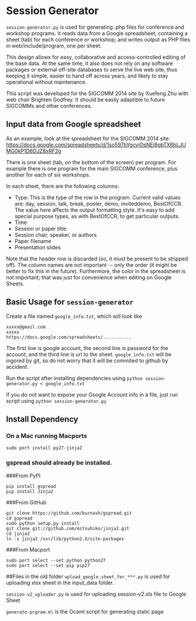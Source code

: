 # Session Generator

`session-generator.py` is used for generating .php files for conference and workshop programs.  It reads data from a Google spreadsheet, containing a sheet (tab) for each conference or workshop; and writes output as PHP files in web/include/program, one per sheet.

This design allows for easy, collaborative and access-controlled editing of the base data.  At the same time, it also does not rely on any software packages or external off-site databases to serve the live web site, thus keeping it simple, easier to hand off across years, and likely to stay operational without maintenance.

This script was developed for the SIGCOMM 2014 site by Xuefeng Zhu with web chair Brighten Godfrey.  It should be easily adaptible to future SIGCOMMs and other conferences.

## Input data from Google spreadsheet

As an example, look at the spreadsheet for the SIGCOMM 2014 site:
https://docs.google.com/spreadsheets/d/1so597bYgcyiOsNEj9gbTX6bLJUMG0kP1D6DJZ8xRF2g

There is one sheet (tab, on the bottom of the screen) per program.  For example there is one program for the main SIGCOMM conference, plus another for each of six workshops.

In each sheet, there are the following columns:

* Type:  This is the type of the row in the program.  Current valid values are:  day, session, talk, break, poster, demo, inviteddemo, BestOfCCR.  The value here affects the output formatting style.  It's easy to add special purpose types, as with BestOfCCR, to get particular outputs.
* Time
* Session or paper title: 
* Session chair, speaker, or authors
* Paper filename
* Presentation slides

Note that the header row is discarded (so, it must be present to be stripped off).  The column names are not important -- only the order (it might be better to fix this in the future).  Furthermore, the color in the spreadsheet is not important; that was just for convenience when editing on Google Sheets.

## Basic Usage for `session-generator`

Create a file named `google_info.txt`, which will look like
```
xxxxx@gmail.com
xxxxx
https://docs.google.com/spreadsheets/...........
```
The first line is google account, the second line is password for the account, and the third line is url to the sheet.
`google_info.txt` will be ingored by git, so do not worry that it will be commited to github by accident.

Run the script after installing dependencies using `python session-generator.py < google_info.txt`

If you do not want to expose your Google Account info in a file, just run script using `python session-generator.py`


## Install Dependency 
### On a Mac running Macports
```
sudo port install py27-jinja2
```
### gspread should already be installed.

###From PyPI
```
pip install gspread
pip install Jinja2
```
###From GitHub
```
git clone https://github.com/burnash/gspread.git
cd gspread
sudo python setup.py install
git clone git://github.com/mitsuhiko/jinja2.git
cd jinja2
ln -s jinja2 /usr/lib/python2.X/site-packages
```
###From Macport
```
sudo port select --set python python27
sudo port select --set pip pip27
```

##Files in the old folder
`upload_google_sheet_for_***.py` is used for uploading xlsx sheet in the input_data folder.

`session-v2_uploader.py` is used for uploading session-v2.xls file to Google Sheet

`generate-prgram.ml` is the Ocaml script for generating static page

